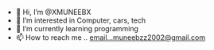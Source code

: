 - 👋 Hi, I’m @XMUNEEBX
- 👀 I’m interested in Computer, cars, tech
- 🌱 I’m currently learning programming
- 📫 How to reach me .. email...muneebzz2002@gmail.com 

<!---
XMUNEEBX/XMUNEEBX is a ✨ special ✨ repository because its `README.md` (this file) appears on your GitHub profile.
You can click the Preview link to take a look at your changes.
--->
